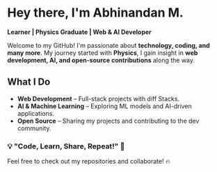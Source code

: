 # Hey there, I'm Abhinandan M. 

 **Learner | Physics Graduate | Web & AI Developer**  

Welcome to my GitHub! I'm passionate about **technology, coding, and  many more**. My journey started with **Physics**, I gain insight in **web development, AI, and open-source contributions** along the way.  

## **What I Do**  
- **Web Development** – Full-stack projects with diff Stacks.  
- **AI & Machine Learning** – Exploring ML models and AI-driven applications.    
- **Open Source** – Sharing my projects and contributing to the dev community.  

### 💡 "Code, Learn, Share, Repeat!" 🚀  
Feel free to check out my repositories and collaborate! 🔥  


<!---
abhinandan2540/abhinandan2540 is a ✨ special ✨ repository because its `README.md` (this file) appears on your GitHub profile.
You can click the Preview link to take a look at your changes.
--->
